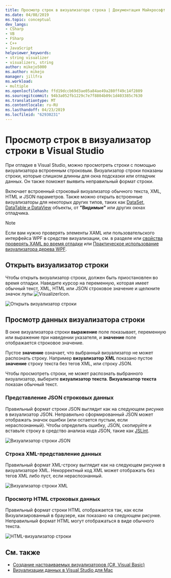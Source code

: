 ```yaml
---
title: Просмотр строк в визуализаторе строка | Документация Майкрософт
ms.date: 04/08/2019
ms.topic: conceptual
dev_langs:
- CSharp
- VB
- FSharp
- C++
- JavaScript
helpviewer_keywords:
- string visualizer
- visualizers, string
author: mikejo5000
ms.author: mikejo
manager: jillfra
ms.workload:
- multiple
ms.openlocfilehash: ffd19dccb69d3ae05a84ae49a280ff49c14f2809
ms.sourcegitcommit: 94b3a052fb1229c7e7f8804b09c1d403385c7630
ms.translationtype: MT
ms.contentlocale: ru-RU
ms.lasthandoff: 04/23/2019
ms.locfileid: "62930231"
---
```

# <a name="view-strings-in-a-string-visualizer-in-visual-studio"></a>Просмотр строк в визуализатор строки в Visual Studio

При отладке в Visual Studio, можно просмотреть строки с помощью визуализатора встроенным строковым. Визуализатор строки показаны строки, которые слишком длинны для окна подсказки или отладчик данных. Он также поможет выявить неправильный формат строки.

Включает встроенный строковый визуализатор обычного текста, XML, HTML и JSON параметров. Также можно открыть встроенные визуализаторы для некоторых других типов, таких как [DataSet, DataTable и DataView](../debugger/dataset-visualizer-dialog-box.md) объекты, от **"Видимые"** или других окнах отладчика.

> [!NOTE]
> Если вам нужно проверять элементы XAML или пользовательского интерфейса WPF в средстве визуализации, см. в разделе или [свойства проверять XAML во время отладки](../debugger/inspect-xaml-properties-while-debugging.md) или [Практическое использование визуализатора дерева WPF](../debugger/how-to-use-the-wpf-tree-visualizer.md).

## <a name="open-a-string-visualizer"></a>Открыть визуализатор строки

Чтобы открыть визуализатор строки, должен быть приостановлен во время отладки. Наведите курсор на переменную, которая имеет обычный текст, XML, HTML или JSON строковое значение и щелкните значок лупы ![VisualizerIcon](../debugger/media/dbg-tips-visualizer-icon.png "значок визуализатор").

![Открыть визуализатор строки](../debugger/media/dbg-tips-string-visualizers.png "визуализатор откройте строки")

## <a name="view-string-visualizer-data"></a>Просмотр данных визуализатора строки

В окне визуализатора строки **выражение** поле показывает, переменную или выражение при наведении указателя, и **значение** поле отображается строковое значение.

Пустое **значение** означает, что выбранный визуализатор не может распознать строку. Например **визуализатор XML** показано пустое **значение** строку текста без тегов XML, или строку JSON.

Чтобы просмотреть строки, не может распознать выбранного визуализатор, выберите **визуализатор текста**. **Визуализатор текста** показан обычный текст.

### <a name="view-json-string-data"></a>Представление JSON строковых данных

Правильный формат строки JSON выглядит как на следующем рисунке в визуализатор JSON. Неправильно сформированный JSON может отображать значок ошибки (или остается пустым, если нераспознанный). Чтобы определить ошибку, JSON, скопируйте и вставьте строку в средство анализа кода JSON, такие как [JSLint](https://www.jslint.com/).

![Визуализатор строки JSON](../debugger/media/dbg-tips-string-visualizer-json.png "визуализатор строки JSON")

### <a name="view-xml-string-data"></a>Строка XML-представление данных

Правильный формат XML-строку выглядит как на следующем рисунке в визуализаторе XML. Некорректный код XML может отображать без тегов XML либо пуст, если нераспознанный.

![Визуализатор строки XML](../debugger/media/dbg-string-visualizers-xml.png "визуализатор строки XML")

### <a name="view-html-string-data"></a>Просмотр HTML строковых данных

Правильный формат строки HTML отображается так, как если Визуализированный в браузере, как показано на следующем рисунке. Неправильный формат HTML могут отображаться в виде обычного текста.

![HTML-визуализатор строки](../debugger/media/dbg-string-visualizers-html.png "HTML-визуализатор строки")

## <a name="see-also"></a>См. также

- [Создание настраиваемых визуализаторов (C#, Visual Basic)](../debugger/create-custom-visualizers-of-data.md)
- [Визуализации данных в Visual Studio для Mac](/visualstudio/mac/data-visualizations)